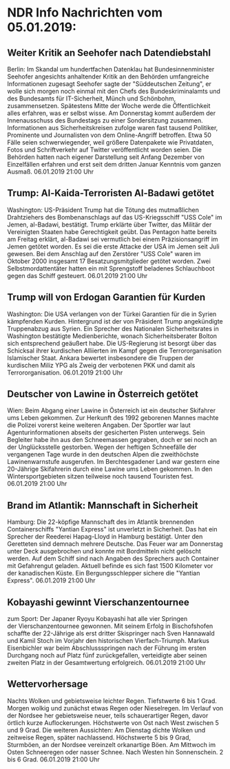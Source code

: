 # NDR Info Nachrichten vom 05.01.2019:


## Weiter Kritik an Seehofer nach Datendiebstahl
Berlin: Im Skandal um hundertfachen Datenklau hat Bundesinnenminister Seehofer angesichts anhaltender Kritik an den Behörden umfangreiche Informationen zugesagt Seehofer sagte der "Süddeutschen Zeitung", er wolle sich morgen noch einmal mit den Chefs des Bundeskriminalamts und des Bundesamts für IT-Sicherheit, Münch und Schönbohm, zusammensetzen. Spätestens Mitte der Woche werde die Öffentlichkeit alles erfahren, was er selbst wisse. Am Donnerstag kommt außerdem der Innenausschuss des Bundestags zu einer Sondersitzung zusammen. Informationen aus Sicherheitskreisen zufolge waren fast tausend Politiker, Prominente und Journalisten von dem Online-Angriff betroffen. Etwa 50 Fälle seien schwerwiegender, weil größere Datenpakete wie Privatdaten, Fotos und Schriftverkehr auf Twitter veröffentlicht worden seien. Die Behörden hatten nach eigener Darstellung seit Anfang Dezember von Einzelfällen erfahren und erst seit dem dritten Januar Kenntnis vom ganzen Ausmaß. 06.01.2019 21:00 Uhr 

## Trump: Al-Kaida-Terroristen Al-Badawi getötet
Washington: US-Präsident Trump hat die Tötung des mutmaßlichen Drahtziehers des Bombenanschlags auf das US-Kriegsschiff "USS Cole" im Jemen, al-Badawi, bestätigt. Trump erklärte über Twitter, das Militär der Vereinigten Staaten habe Gerechtigkeit geübt. Das Pentagon hatte bereits am Freitag erklärt, al-Badawi sei vermutlich bei einem Präzisionsangriff im Jemen getötet worden. Es sei die erste Attacke der USA im Jemen seit Juli gewesen. Bei dem Anschlag auf den Zerstörer "USS Cole" waren im Oktober 2000 insgesamt 17 Besatzungsmitglieder getötet worden. Zwei Selbstmordattentäter hatten ein mit Sprengstoff beladenes Schlauchboot gegen das Schiff gesteuert. 06.01.2019 21:00 Uhr 

## Trump will von Erdogan Garantien für Kurden
Washington: Die USA verlangen von der Türkei Garantien für die in Syrien kämpfenden Kurden. Hintergrund ist der von Präsident Trump angekündigte Truppenabzug aus Syrien. Ein Sprecher des Nationalen Sicherheitsrates in Washington bestätigte Medienberichte, wonach Sicherheitsberater Bolton sich entsprechend geäußert habe. Die US-Regierung ist besorgt über das Schicksal ihrer kurdischen Alliierten im Kampf gegen die Terrororganisation Islamischer Staat. Ankara bewertet insbesondere die Truppen der kurdischen Miliz YPG als Zweig der verbotenen PKK und damit als Terrororganisation. 06.01.2019 21:00 Uhr 

## Deutscher von Lawine in Österreich getötet
Wien: Beim Abgang einer Lawine in Österreich ist ein deutscher Skifahrer ums Leben gekommen. Zur Herkunft des 1992 geborenen Mannes machte die Polizei vorerst keine weiteren Angaben. Der Sportler war laut Agenturinformationen abseits der gesicherten Pisten unterwegs. Sein Begleiter habe ihn aus den Schneemassen gegraben, doch er sei noch an der Unglücksstelle gestorben. Wegen der heftigen Schneefälle der vergangenen Tage wurde in den deutschen Alpen die zweithöchste Lawinenwarnstufe ausgerufen. Im Berchtesgadener Land war gestern eine 20-Jährige Skifahrerin durch eine Lawine ums Leben gekommen. In den Wintersportgebieten sitzen teilweise noch tausend Touristen fest. 06.01.2019 21:00 Uhr 

## Brand im Atlantik: Mannschaft in Sicherheit
Hamburg: Die 22-köpfige Mannschaft des im Atlantik brennenden Containerschiffs "Yantian Express" ist unverletzt in Sicherheit. Das hat ein Sprecher der Reederei Hapag-Lloyd in Hamburg bestätigt. Unter den Geretteten sind demnach mehrere Deutsche. Das Feuer war am Donnerstag unter Deck ausgebrochen und konnte mit Bordmitteln nicht gelöscht werden. Auf dem Schiff sind nach Angaben des Sprechers auch Container mit Gefahrengut geladen. Aktuell befinde es sich fast 1500 Kilometer vor der kanadischen Küste. Ein Bergungsschlepper sichere die "Yantian Express". 06.01.2019 21:00 Uhr 

## Kobayashi gewinnt Vierschanzentournee
zum Sport: Der Japaner Ryoyu Kobayashi hat alle vier Springen der Vierschanzentournee gewonnen. Mit seinem Erfolg in Bischofshofen schaffte der 22-Jährige als erst dritter Skispringer nach Sven Hannawald und Kamil Stoch im Vorjahr den historischen Vierfach-Triumph. Markus Eisenbichler war beim Abschlussspringen nach der Führung im ersten Durchgang noch auf Platz fünf zurückgefallen, verteidigte aber seinen zweiten Platz in der Gesamtwertung erfolgreich. 06.01.2019 21:00 Uhr 

## Wettervorhersage
Nachts Wolken und gebietsweise leichter Regen. Tiefstwerte 6 bis 1 Grad. Morgen wolkig und zunächst etwas Regen oder Nieselregen. Im Verlauf von der Nordsee her gebietsweise neuer, teils schauerartiger Regen, davor örtlich kurze Auflockerungen. Höchstwerte von Ost nach West zwischen 5 und 9 Grad. Die weiteren Aussichten: Am Dienstag dichte Wolken und zeitweise Regen, später nachlassend. Höchstwerte 5 bis 9 Grad, Sturmböen, an der Nordsee vereinzelt orkanartige Böen. Am Mittwoch im Osten Schneeregen oder nasser Schnee. Nach Westen hin Sonnenschein. 2 bis 6 Grad. 06.01.2019 21:00 Uhr 
